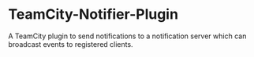 TeamCity-Notifier-Plugin
========================

A TeamCity plugin to send notifications to a notification server which can broadcast events to registered clients.
